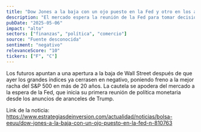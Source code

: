 ```yaml
---
title: "Dow Jones a la baja con un ojo puesto en la Fed y otro en los aranceles de Trump"
description: "El mercado espera la reunión de la Fed para tomar decisiones sobre la política monetaria después de los anuncios de aranceles de Trump."
pubDate: "2025-05-06"
impact: "alto"
sectors: ["finanzas", "política", "comercio"]
source: "Fuente desconocida"
sentiment: "negativo"
relevanceScore: "10"
tickers: ["F", "C"]
---
```


Los futuros apuntan a una apertura a la baja de Wall Street después de que ayer los grandes índices ya cerrasen en negativo, poniendo freno a la mejor racha del S&P 500 en más de 20 años. La cautela se apodera del mercado a la espera de la Fed, que inicia su primera reunión de política monetaria desde los anuncios de aranceles de Trump.

Link de la noticia: https://www.estrategiasdeinversion.com/actualidad/noticias/bolsa-eeuu/dow-jones-a-la-baja-con-un-ojo-puesto-en-la-fed-n-810763